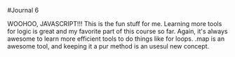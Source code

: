 #Journal 6

WOOHOO, JAVASCRIPT!!!  This is the fun stuff for me.  Learning more tools for logic is great and my favorite part of this course so far. 
Again, it's always awesome to learn more efficient tools to do things like for loops.  .map is an awesome tool, and keeping it a pur method is an usesul new concept.